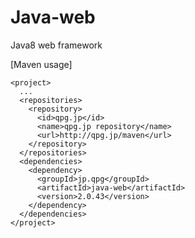 # Java-web
Java8 web framework

[Maven usage]

	<project>
	  ...
	  <repositories>
	    <repository>
	      <id>qpg.jp</id>
	      <name>qpg.jp repository</name>
	      <url>http://qpg.jp/maven</url>
	    </repository>
	  </repositories>
	  <dependencies>
	    <dependency>
	      <groupId>jp.qpg</groupId>
	      <artifactId>java-web</artifactId>
	      <version>2.0.43</version>
	    </dependency>
	  </dependencies>
	</project>
